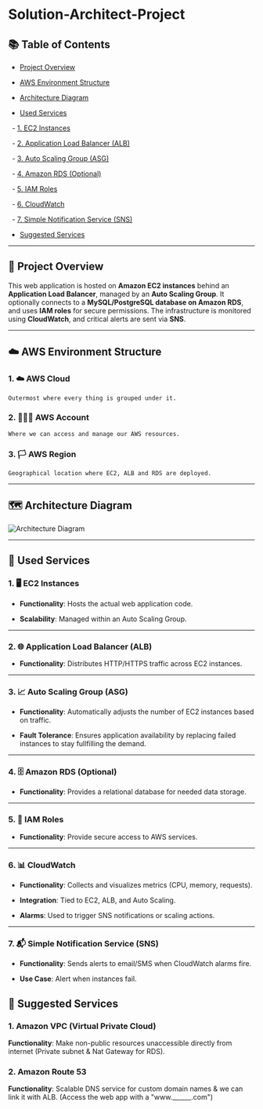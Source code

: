 # Solution-Architect-Project
  

## 📚 Table of Contents

- [Project Overview](#project-overview)

- [AWS Environment Structure](#aws-environment-structure)

- [Architecture Diagram](#architecture-diagram)

- [Used Services](#used-services)

  - [1. EC2 Instances](#1-ec2-instances)

  - [2. Application Load Balancer (ALB)](#2-application-load-balancer-alb)

  - [3. Auto Scaling Group (ASG)](#3-auto-scaling-group-asg)

  - [4. Amazon RDS (Optional)](#4-amazon-rds-optional)

  - [5. IAM Roles](#5-iam-roles)

  - [6. CloudWatch](#6-cloudwatch)

  - [7. Simple Notification Service (SNS)](#7-simple-notification-service-sns)

- [Suggested Services](#suggested-services)

  

---

  

## 📖 Project Overview

  

This web application is hosted on **Amazon EC2 instances** behind an **Application Load Balancer**, managed by an **Auto Scaling Group**. It optionally connects to a **MySQL/PostgreSQL database on Amazon RDS**, and uses **IAM roles** for secure permissions. The infrastructure is monitored using **CloudWatch**, and critical alerts are sent via **SNS**.

  

---

  

## ☁️ AWS Environment Structure

### 1. ☁️ AWS Cloud

	Outermost where every thing is grouped under it.

### 2. 🙋🏻‍♂️ AWS Account

	Where we can access and manage our AWS resources.

### 3. 🏳️ AWS Region

	Geographical location where EC2, ALB and RDS are deployed.

---

  

## 🗺️ Architecture Diagram

  

![Architecture Diagram](./Blank%20diagram%20(5).png.png)

  

---

  

## 🧩 Used Services

  

### 1. 🖥️ EC2 Instances

  

- **Functionality**: Hosts the actual web application code.

- **Scalability**: Managed within an Auto Scaling Group.

  

---

  

### 2. 🌐 Application Load Balancer (ALB)

  

- **Functionality**: Distributes HTTP/HTTPS traffic across EC2 instances.

  

---

  

### 3. 📈 Auto Scaling Group (ASG)

  

- **Functionality**: Automatically adjusts the number of EC2 instances based on traffic.

- **Fault Tolerance**: Ensures application availability by replacing failed instances to stay fullfilling the demand.

  

---

  

### 4. 🗄️ Amazon RDS (Optional)

  

- **Functionality**: Provides a relational database for needed data storage.


  

---

  

### 5. 🔐 IAM Roles

  

- **Functionality**: Provide secure access to AWS services.

  

---

  

### 6. 📊 CloudWatch

  

- **Functionality**: Collects and visualizes  metrics (CPU, memory, requests).

- **Integration**: Tied to EC2, ALB, and Auto Scaling.

- **Alarms**: Used to trigger SNS notifications or scaling actions.

  

---

  

### 7. 📬 Simple Notification Service (SNS)

  

- **Functionality**: Sends alerts to email/SMS when CloudWatch alarms fire.

- **Use Case**: Alert when instances fail.

  


## 🧐 Suggested Services

### 1. Amazon VPC (Virtual Private Cloud)

**Functionality**: Make non-public resources unaccessible directly from internet 
(Private subnet & Nat Gateway for RDS).

### 2. Amazon Route 53

**Functionality**: Scalable DNS service for custom domain names & we can link it with ALB.
(Access the web app with a "www.______.com")
